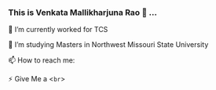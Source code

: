 ### This is Venkata Mallikharjuna Rao 👋 ...
🔭 I’m currently worked for TCS

🌱 I’m studying Masters in Northwest Missouri State University

📫 How to reach me:

⚡ Give Me a <`br`>


